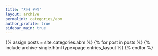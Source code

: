 ```yaml
---
title: "지사 관리"
layout: archive
permalink: categories/abm
author_profile: true
sidebar_main: true
---
```



{% assign posts = site.categories.abm %}
{% for post in posts %} {% include archive-single.html type=page.entries_layout %} {% endfor %}